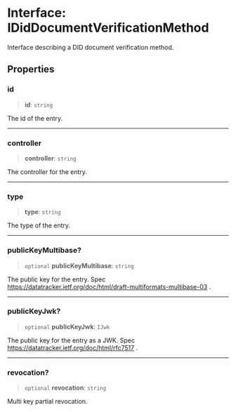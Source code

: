 # Interface: IDidDocumentVerificationMethod

Interface describing a DID document verification method.

## Properties

### id

> **id**: `string`

The id of the entry.

***

### controller

> **controller**: `string`

The controller for the entry.

***

### type

> **type**: `string`

The type of the entry.

***

### publicKeyMultibase?

> `optional` **publicKeyMultibase**: `string`

The public key for the entry.
Spec https://datatracker.ietf.org/doc/html/draft-multiformats-multibase-03 .

***

### publicKeyJwk?

> `optional` **publicKeyJwk**: `IJwk`

The public key for the entry as a JWK.
Spec https://datatracker.ietf.org/doc/html/rfc7517 .

***

### revocation?

> `optional` **revocation**: `string`

Multi key partial revocation.
